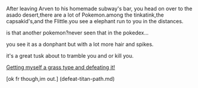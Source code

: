 After leaving Arven to his  homemade subway's bar, you head on over to the asado desert,there are a lot of Pokemon.among the tinkatink,the capsakid's,and the Flittle.you see a elephant run to you in the distances.

is that another pokemon?never seen that in the pokedex...

you see it as a donphant but with a lot more hair and spikes.

it's a great tusk about to tramble you and or kill you.

[Getting myself a grass type and defeating it!](Poaching-a-elephant.md)

[ok fr though,im out.] (defeat-titan-path.md)